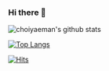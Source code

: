 ### Hi there 👋

![choiyaeman's github stats](https://github-readme-stats.vercel.app/api?username=choiyaeman&show_icons=true&theme=merko)  

[![Top Langs](https://github-readme-stats.vercel.app/api/top-langs/?username=choiyaeman&layout=compact&theme=radical)](https://github.com/choiyaeman)

[![Hits](https://hits.seeyoufarm.com/api/count/incr/badge.svg?url=https%3A%2F%2Fgithub.com%2Fchoiyaeman&count_bg=%2379C83D&title_bg=%23555555&icon=&icon_color=%23E7E7E7&title=hits&edge_flat=false)](https://hits.seeyoufarm.com)
